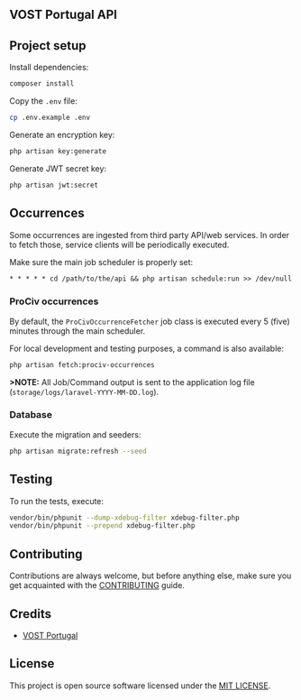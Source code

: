 ## VOST Portugal API

## Project setup
Install dependencies:
```sh
composer install
```

Copy the `.env` file:
```sh
cp .env.example .env
```

Generate an encryption key:
```sh
php artisan key:generate
```

Generate JWT secret key:
```sh
php artisan jwt:secret
```

## Occurrences
Some occurrences are ingested from third party API/web services. In order to fetch those, service clients will be periodically executed.

Make sure the main job scheduler is properly set:
```txt
* * * * * cd /path/to/the/api && php artisan schedule:run >> /dev/null 2>&1
```

### ProCiv occurrences
By default, the `ProCivOccurrenceFetcher` job class is executed every 5 (five) minutes through the main scheduler.

For local development and testing purposes, a command is also available:

```sh
php artisan fetch:prociv-occurrences
```

**>NOTE:** All Job/Command output is sent to the application log file (`storage/logs/laravel-YYYY-MM-DD.log`).

### Database
Execute the migration and seeders:
```sh
php artisan migrate:refresh --seed
```

## Testing
To run the tests, execute:

```sh
vendor/bin/phpunit --dump-xdebug-filter xdebug-filter.php
vendor/bin/phpunit --prepend xdebug-filter.php
```

## Contributing
Contributions are always welcome, but before anything else, make sure you get acquainted with the [CONTRIBUTING](CONTRIBUTING.md) guide.

## Credits
- [VOST Portugal](https://github.com/vostpt)

## License
This project is open source software licensed under the [MIT LICENSE](LICENSE.md).

